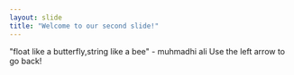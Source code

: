 ```yaml
---
layout: slide
title: "Welcome to our second slide!"
---
```

"float like a butterfly,string like a bee" - muhmadhi ali
Use the left arrow to go back!
